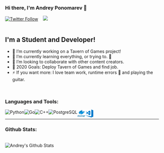 ### Hi there, I'm Andrey Ponomarev 👋

[![Twitter Follow](https://img.shields.io/twitter/follow/andrey_pon51?color=1DA1F2&logo=Twitter&style=for-the-badge)](https://twitter.com/andrey_pon51)
</a>&nbsp;&nbsp;
  <a href="https://www.instagram.com/gammaandrey">
    <img src="https://img.shields.io/badge/instagram-%23E4405F.svg?&style=for-the-badge&logo=instagram&logoColor=white" />        
  </a>&nbsp;&nbsp;

## I'm a Student and Developer!

- 🔭 I’m currently working on a Tavern of Games project!
- 🌱 I’m currently learning everything, or trying to. 🤣
- 👯 I’m looking to collaborate with other content creators.
- 🥅 2020 Goals: Deploy Tavern of Games and find job.
- ⚡ If you want more: I love team work, runtime errors 🤣 and playing the guitar.

<br />

### Languages and Tools:

[<img align="left" alt="Python" src="https://img.shields.io/badge/python-%233776AB.svg?&style=flat-square&logo=python&logoColor=white" />][python]
[<img align="left" alt="Go" src="https://img.shields.io/badge/go-%2300ADD8.svg?&style=for-the-badge&logo=go&logoColor=white" />][go]
[<img align="left" alt="C++" src="https://img.shields.io/badge/c++%20-%2300599C.svg?&style=for-the-badge&logo=c%2B%2B&logoColor=white" />][cpp]
[<img align="left" alt="PostgreSQL" src="https://img.shields.io/badge/postgres-%23316192.svg?&style=for-the-badge&logo=postgresql&logoColor=white" />][postgresql]
[<img align="left" alt="Docker" width="26px" src="https://raw.githubusercontent.com/github/explore/80688e429a7d4ef2fca1e82350fe8e3517d3494d/topics/docker/docker.png" />][docker]
[<img align="left" alt="Visual Studio Code" width="26px" src="https://raw.githubusercontent.com/github/explore/80688e429a7d4ef2fca1e82350fe8e3517d3494d/topics/visual-studio-code/visual-studio-code.png" />][visual_studio_code]

<br />

---

### Github Stats:
<br />
  <img align="left" alt="Andrey's Github Stats" src="https://github-readme-stats-seven-smoky.vercel.app/api?username=TOIFLMSC&show_icons=true&hide_border=true&count_private=true&theme=dark" />


[twitter]: https://twitter.com/andrey_pon51
[instagram]: https://www.instagram.com/gammaandrey/
[visual_studio_code]: https://code.visualstudio.com
[go]: https://golang.org
[python]: https://www.python.org
[cpp]: https://en.cppreference.com
[docker]: https://www.docker.com
[postgresql]: https://www.postgresql.org


